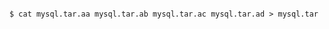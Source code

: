 <!-- layout:code post: database-backups_manually-download -->

```

$ cat mysql.tar.aa mysql.tar.ab mysql.tar.ac mysql.tar.ad > mysql.tar 

```
